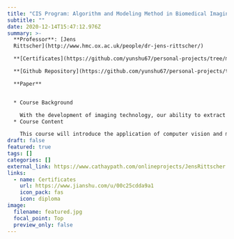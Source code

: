 ```yaml
---
title: "CIS Program: Algorithm and Modeling Method in Biomedical Imaging"
subtitle: ""
date: 2020-12-14T15:47:12.976Z
summary: >-
  **Professor**: [Jens
  Rittscher](http://www.hmc.ox.ac.uk/people/dr-jens-rittscher/)

  **[Certificates](https://github.com/yunshu67/personal-projects/tree/main/CIS/algorithm_and_modeling_method_in_biomedical_Imaging/certificates)**

  **[Github Repository](https://github.com/yunshu67/personal-projects/tree/main/CIS)**

  **Paper**


  * Course Background

    With the development of imaging technology, our ability to extract information from a microscopic perspective is getting stronger and stronger, and this information is playing an increasingly important role in basic biomedical research and more and more clinical applications. Biomedical imaging technology uses X-rays (CT scan), sound (ultrasound), magnetism (MRI), radiopharmaceuticals (nuclear medicine: SPECT, PET) or light (endoscope, OCT) to assess the current condition of organs or tissues, It can also monitor patients continuously, which is of great significance for subsequent diagnosis and treatment evaluation. In this context, we need to use automatic image analysis methods to extract quantitative information from these huge and complex data sets, reduce clinical workload and improve the accuracy of diagnosis. For example, such algorithms can be used to count the number of cells in a given histological section. In more advanced applications, there are many algorithms that can help doctors evaluate and diagnose certain diseases, such as melanoma, breast lumps and so on.
  * Course Content

    This course will introduce the application of computer vision and machine learning in medical images. A set of specific applications of these methods will be used in real data sets. The course will cover biological imaging and computational pathology to provide brief background knowledge, and extract features through traditional machine learning and neural network deep learning methods to segment, track, and further classify images. The course covers topics: machine learning, deep learning, convolutional neural networks, computer vision, image processing.
draft: false
featured: true
tags: []
categories: []
external_link: https://www.cathaypath.com/onlineprojects/JensRittscher.html
links:
  - name: Certificates
    url: https://www.jianshu.com/u/00c25cdda9a1
    icon_pack: fas
    icon: diploma
image:
  filename: featured.jpg
  focal_point: Top
  preview_only: false
---
```

